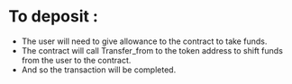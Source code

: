 


# To deposit :
- The user will need to give allowance to the contract to take funds.
- The contract will call Transfer_from to the token address to shift funds from the user to the contract.
- And so the transaction will be completed.
